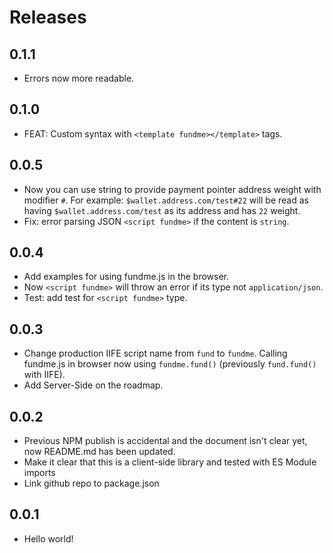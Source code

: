 # Releases

## 0.1.1

- Errors now more readable.

## 0.1.0

- FEAT: Custom syntax with `<template fundme></template>` tags.

## 0.0.5

- Now you can use string to provide payment pointer address weight with modifier `#`. For example: `$wallet.address.com/test#22` will be read as having `$wallet.address.com/test` as its address and has `22` weight.
- Fix: error parsing JSON `<script fundme>` if the content is `string`.

## 0.0.4

- Add examples for using fundme.js in the browser.
- Now `<script fundme>` will throw an error if its type not `application/json`.
- Test: add test for `<script fundme>` type.

## 0.0.3

- Change production IIFE script name from `fund` to `fundme`. Calling fundme.js in browser now using `fundme.fund()` (previously `fund.fund()` with IIFE).
- Add Server-Side on the roadmap.

## 0.0.2

- Previous NPM publish is accidental and the document isn't clear yet, now README.md has been updated.
- Make it clear that this is a client-side library and tested with ES Module imports
- Link github repo to package.json

## 0.0.1

- Hello world!

